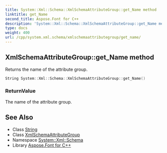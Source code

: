 ```yaml
---
title: System::Xml::Schema::XmlSchemaAttributeGroup::get_Name method
linktitle: get_Name
second_title: Aspose.Font for C++
description: 'System::Xml::Schema::XmlSchemaAttributeGroup::get_Name method. Returns the name of the attribute group in C++.'
type: docs
weight: 400
url: /cpp/system.xml.schema/xmlschemaattributegroup/get_name/
---
```

## XmlSchemaAttributeGroup::get_Name method


Returns the name of the attribute group.

```cpp
String System::Xml::Schema::XmlSchemaAttributeGroup::get_Name()
```


### ReturnValue

The name of the attribute group.

## See Also

* Class [String](../../../system/string/)
* Class [XmlSchemaAttributeGroup](../)
* Namespace [System::Xml::Schema](../../)
* Library [Aspose.Font for C++](../../../)
